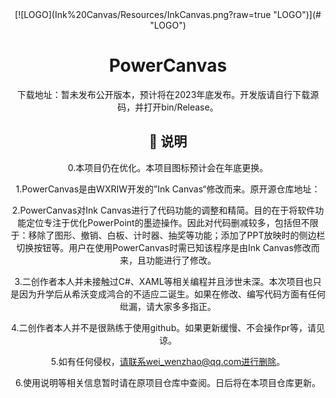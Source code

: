 <div align="center">
[![LOGO](Ink%20Canvas/Resources/InkCanvas.png?raw=true "LOGO")](# "LOGO")

# PowerCanvas

下载地址：暂未发布公开版本，预计将在2023年底发布。开发版请自行下载源码，并打开bin/Release。



## 📗 说明
0.本项目仍在优化。本项目图标预计会在年底更换。

1.PowerCanvas是由WXRIW开发的”Ink Canvas“修改而来。原开源仓库地址：

[https://github.com/WXRIW/Ink-Canvas]: https://github.com/WXRIW/Ink-Canvas

2.PowerCanvas对Ink Canvas进行了代码功能的调整和精简。目的在于将软件功能定位专注于优化PowerPoint的墨迹操作。因此对代码删减较多，包括但不限于：移除了图形、撤销、白板、计时器、抽奖等功能；添加了PPT放映时的侧边栏切换按钮等。用户在使用PowerCanvas时需已知该程序是由Ink Canvas修改而来，且功能进行了修改。

3.二创作者本人并未接触过C#、XAML等相关编程并且涉世未深。本次项目也只是因为升学后从希沃变成鸿合的不适应二诞生。如果在修改、编写代码方面有任何纰漏，请大家多多指正。

4.二创作者本人并不是很熟练于使用github。如果更新缓慢、不会操作pr等，请见谅。

5.如有任何侵权，请联系wei_wenzhao@qq.com进行删除。

6.使用说明等相关信息暂时请在原项目仓库中查阅。日后将在本项目仓库更新。
